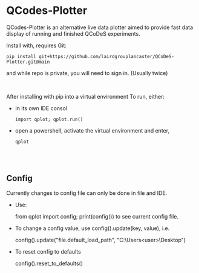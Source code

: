 QCodes-Plotter
==============

QCodes-Plotter is an alternative live data plotter aimed to provide fast data display of running and finished QCoDeS experiments.


Install with, requires Git:

    pip install git+https://github.com/lairdgrouplancaster/QCoDeS-Plotter.git@main

and while repo is private, you will need to sign in. (Usually twice)

<br/>

After installing with pip into a virtual environment
To run, either:
* In its own IDE consol
  
      import qplot; qplot.run()
  
* open a powershell, activate the virtual environment and enter,
  
      qplot

<br/>
<br/>

Config 
------

Currently changes to config file can only be done in file and IDE.
* Use:

    from qplot import config; print(config())
  to see current config file.

* To change a config value, use config().update(key, value), i.e.

    config().update("file.default_load_path", "C:\Users\<user>\Desktop")

* To reset config to defaults

    config().reset_to_defaults()